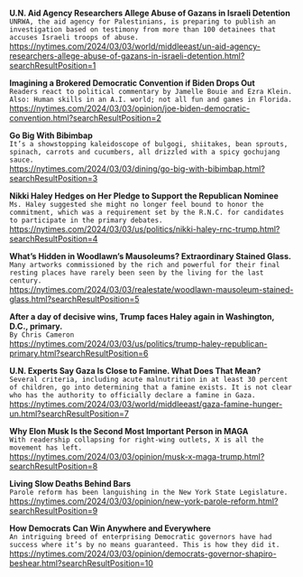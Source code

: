 **U.N. Aid Agency Researchers Allege Abuse of Gazans in Israeli Detention**\
`UNRWA, the aid agency for Palestinians, is preparing to publish an investigation based on testimony from more than 100 detainees that accuses Israeli troops of abuse.`\
https://nytimes.com/2024/03/03/world/middleeast/un-aid-agency-researchers-allege-abuse-of-gazans-in-israeli-detention.html?searchResultPosition=1

**Imagining a Brokered Democratic Convention if Biden Drops Out**\
`Readers react to political commentary by Jamelle Bouie and Ezra Klein. Also: Human skills in an A.I. world; not all fun and games in Florida.`\
https://nytimes.com/2024/03/03/opinion/joe-biden-democratic-convention.html?searchResultPosition=2

**Go Big With Bibimbap**\
`It’s a showstopping kaleidoscope of bulgogi, shiitakes, bean sprouts, spinach, carrots and cucumbers, all drizzled with a spicy gochujang sauce.`\
https://nytimes.com/2024/03/03/dining/go-big-with-bibimbap.html?searchResultPosition=3

**Nikki Haley Hedges on Her Pledge to Support the Republican Nominee**\
`Ms. Haley suggested she might no longer feel bound to honor the commitment, which was a requirement set by the R.N.C. for candidates to participate in the primary debates.`\
https://nytimes.com/2024/03/03/us/politics/nikki-haley-rnc-trump.html?searchResultPosition=4

**What’s Hidden in Woodlawn’s Mausoleums? Extraordinary Stained Glass.**\
`Many artworks commissioned by the rich and powerful for their final resting places have rarely been seen by the living for the last century.`\
https://nytimes.com/2024/03/03/realestate/woodlawn-mausoleum-stained-glass.html?searchResultPosition=5

**After a day of decisive wins, Trump faces Haley again in Washington, D.C., primary.**\
`By Chris Cameron`\
https://nytimes.com/2024/03/03/us/politics/trump-haley-republican-primary.html?searchResultPosition=6

**U.N. Experts Say Gaza Is Close to Famine. What Does That Mean?**\
`Several criteria, including acute malnutrition in at least 30 percent of children, go into determining that a famine exists. It is not clear who has the authority to officially declare a famine in Gaza.`\
https://nytimes.com/2024/03/03/world/middleeast/gaza-famine-hunger-un.html?searchResultPosition=7

**Why Elon Musk Is the Second Most Important Person in MAGA**\
`With readership collapsing for right-wing outlets, X is all the movement has left.`\
https://nytimes.com/2024/03/03/opinion/musk-x-maga-trump.html?searchResultPosition=8

**Living Slow Deaths Behind Bars**\
`Parole reform has been languishing in the New York State Legislature.`\
https://nytimes.com/2024/03/03/opinion/new-york-parole-reform.html?searchResultPosition=9

**How Democrats Can Win Anywhere and Everywhere**\
`An intriguing breed of enterprising Democratic governors have had success where it’s by no means guaranteed. This is how they did it.`\
https://nytimes.com/2024/03/03/opinion/democrats-governor-shapiro-beshear.html?searchResultPosition=10

